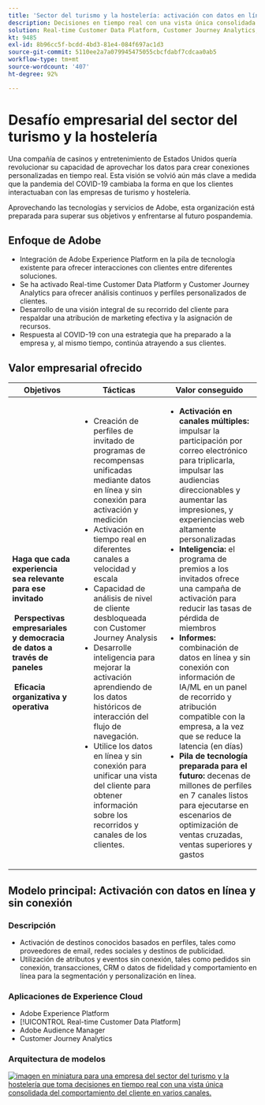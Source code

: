 ```yaml
---
title: 'Sector del turismo y la hostelería: activación con datos en línea y sin conexión'
description: Decisiones en tiempo real con una vista única consolidada del comportamiento del cliente en varios canales.
solution: Real-time Customer Data Platform, Customer Journey Analytics, Analytics, Audience Manager, Experience Manager, Target
kt: 9485
exl-id: 8b96cc5f-bcdd-4bd3-81e4-084f697ac1d3
source-git-commit: 5110ee2a7a079945475055cbcfdabf7cdcaa0ab5
workflow-type: tm+mt
source-wordcount: '407'
ht-degree: 92%

---
```


# Desafío empresarial del sector del turismo y la hostelería

Una compañía de casinos y entretenimiento de Estados Unidos quería revolucionar su capacidad de aprovechar los datos para crear conexiones personalizadas en tiempo real.  Esta visión se volvió aún más clave a medida que la pandemia del COVID-19 cambiaba la forma en que los clientes interactuaban con las empresas de turismo y hostelería.

Aprovechando las tecnologías y servicios de Adobe, esta organización está preparada para superar sus objetivos y enfrentarse al futuro pospandemia.

## Enfoque de Adobe

* Integración de Adobe Experience Platform en la pila de tecnología existente para ofrecer interacciones con clientes entre diferentes soluciones.
* Se ha activado Real-time Customer Data Platform y Customer Journey Analytics para ofrecer análisis continuos y perfiles personalizados de clientes.
* Desarrollo de una visión integral de su recorrido del cliente para respaldar una atribución de marketing efectiva y la asignación de recursos.
* Respuesta al COVID-19 con una estrategia que ha preparado a la empresa y, al mismo tiempo, continúa atrayendo a sus clientes.

## Valor empresarial ofrecido

| Objetivos | Tácticas | Valor conseguido |
|---|---|---|
| **Haga que cada experiencia sea relevante para ese invitado **<br></br>** Perspectivas empresariales y democracia de datos a través de paneles **<br></br>** Eficacia organizativa y operativa**</ul> | <ul><li>Creación de perfiles de invitado de programas de recompensas unificadas mediante datos en línea y sin conexión para activación y medición</li><li>Activación en tiempo real en diferentes canales a velocidad y escala</li><li>Capacidad de análisis de nivel de cliente desbloqueada con Customer Journey Analysis</li><li>Desarrolle inteligencia para mejorar la activación aprendiendo de los datos históricos de interacción del flujo de navegación.</li><li>Utilice los datos en línea y sin conexión para unificar una vista del cliente para obtener información sobre los recorridos y canales de los clientes.</li></ul> | <ul><li><strong> Activación en canales múltiples: </strong>impulsar la participación por correo electrónico para triplicarla, impulsar las audiencias direccionables y aumentar las impresiones, y experiencias web altamente personalizadas </li><li><strong>Inteligencia: </strong>el programa de premios a los invitados ofrece una campaña de activación para reducir las tasas de pérdida de miembros</li><li><strong>Informes: </strong>combinación de datos en línea y sin conexión con información de IA/ML en un panel de recorrido y atribución compatible con la empresa, a la vez que se reduce la latencia (en días)</li><li><strong>Pila de tecnología preparada para el futuro: </strong>decenas de millones de perfiles en 7 canales listos para ejecutarse en escenarios de optimización de ventas cruzadas, ventas superiores y gastos</li></ul> |

## Modelo principal: Activación con datos en línea y sin conexión

### Descripción

<ul><li>Activación de destinos conocidos basados en perfiles, tales como proveedores de email, redes sociales y destinos de publicidad.</li><li>Utilización de atributos y eventos sin conexión, tales como pedidos sin conexión, transacciones, CRM o datos de fidelidad y comportamiento en línea para la segmentación y personalización en línea.</li></li></ul>

### Aplicaciones de Experience Cloud

<ul><li>Adobe Experience Platform   </li><li>[!UICONTROL Real-time Customer Data Platform]</li><li>Adobe Audience Manager</li><li>Customer Journey Analytics</li></ul>

### Arquitectura de modelos

<a href="https://experienceleague.adobe.com/docs/blueprints-learn/architecture/audience-activation/platform-and-applications.html?lang=es"><img alt="imagen en miniatura para una empresa del sector del turismo y la hostelería que toma decisiones en tiempo real con una vista única consolidada del comportamiento del cliente en varios canales." src="https://experienceleague.adobe.com/docs/blueprints-learn/assets/known_activation.svg" class="modal-image" /></a>

